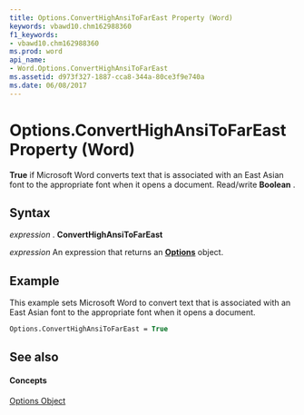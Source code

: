 ```yaml
---
title: Options.ConvertHighAnsiToFarEast Property (Word)
keywords: vbawd10.chm162988360
f1_keywords:
- vbawd10.chm162988360
ms.prod: word
api_name:
- Word.Options.ConvertHighAnsiToFarEast
ms.assetid: d973f327-1887-cca8-344a-80ce3f9e740a
ms.date: 06/08/2017
---
```



# Options.ConvertHighAnsiToFarEast Property (Word)

 **True** if Microsoft Word converts text that is associated with an East Asian font to the appropriate font when it opens a document. Read/write **Boolean** .


## Syntax

 _expression_ . **ConvertHighAnsiToFarEast**

 _expression_ An expression that returns an **[Options](Word.Options.md)** object.


## Example

This example sets Microsoft Word to convert text that is associated with an East Asian font to the appropriate font when it opens a document.


```vb
Options.ConvertHighAnsiToFarEast = True
```


## See also


#### Concepts


[Options Object](Word.Options.md)

